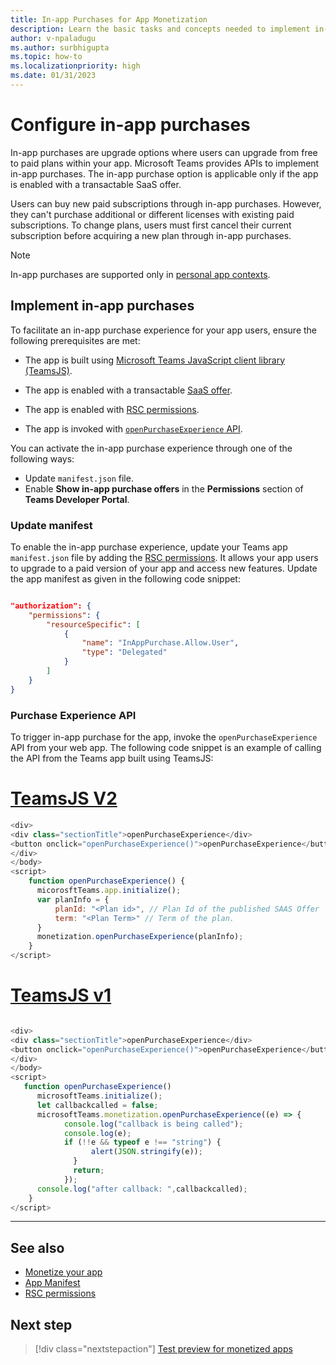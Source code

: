```yaml
---
title: In-app Purchases for App Monetization
description: Learn the basic tasks and concepts needed to implement in-app purchases and trial functionality in teams apps.
author: v-npaladugu
ms.author: surbhigupta
ms.topic: how-to
ms.localizationpriority: high
ms.date: 01/31/2023
---
```


# Configure in-app purchases

In-app purchases are upgrade options where users can upgrade from free to paid plans within your app. Microsoft Teams provides APIs to implement in-app purchases. The in-app purchase option is applicable only if the app is enabled with a transactable SaaS offer.

Users can buy new paid subscriptions through in-app purchases. However, they can't purchase additional or different licenses with existing paid subscriptions. To change plans, users must first cancel their current subscription before acquiring a new plan through in-app purchases.

> [!NOTE]
> In-app purchases are supported only in [personal app contexts](~/concepts/design/app-structure.md#personal-apps).

## Implement in-app purchases

To facilitate an in-app purchase experience for your app users, ensure the following prerequisites are met:

* The app is built using [Microsoft Teams JavaScript client library (TeamsJS)](https://github.com/OfficeDev/microsoft-teams-library-js).

* The app is enabled with a transactable [SaaS offer](~/concepts/deploy-and-publish/appsource/prepare/include-saas-offer.md).

* The app is enabled with [RSC permissions](#update-manifest).

* The app is invoked with [`openPurchaseExperience` API](#purchase-experience-api).

You can activate the in-app purchase experience through one of the following ways:

* Update `manifest.json` file.
* Enable **Show in-app purchase offers** in the **Permissions** section of **Teams Developer Portal**.

### Update manifest

To enable the in-app purchase experience, update your Teams app `manifest.json` file by adding the [RSC permissions](../../../../graph-api/rsc/grant-resource-specific-consent.md). It allows your app users to upgrade to a paid version of your app and access new features. Update the app manifest as given in the following code snippet:

```json

"authorization": {
    "permissions": {
        "resourceSpecific": [
            {
                "name": "InAppPurchase.Allow.User",
                "type": "Delegated"
            }
        ]
    }
}
```

### Purchase Experience API

To trigger in-app purchase for the app, invoke the `openPurchaseExperience` API from your web app. The following code snippet is an example of calling the API from the Teams app built using TeamsJS:

# [TeamsJS V2](#tab/jsonV2)

```javascript
<div>
<div class="sectionTitle">openPurchaseExperience</div>
<button onclick="openPurchaseExperience()">openPurchaseExperience</button>
</div>
</body>
<script>
    function openPurchaseExperience() {
      micorosftTeams.app.initialize();
      var planInfo = {
          planId: "<Plan id>", // Plan Id of the published SAAS Offer
          term: "<Plan Term>" // Term of the plan.
      }
      monetization.openPurchaseExperience(planInfo);
    }
</script>
```

# [TeamsJS v1](#tab/jsonV1)

```javascript

<div> 
<div class="sectionTitle">openPurchaseExperience</div>
<button onclick="openPurchaseExperience()">openPurchaseExperience</button>
</div>
</body>
<script>
   function openPurchaseExperience()
      microsoftTeams.initialize();
      let callbackcalled = false;
      microsoftTeams.monetization.openPurchaseExperience((e) => {
            console.log("callback is being called");
            console.log(e);
            if (!!e && typeof e !== "string") {
                  alert(JSON.stringify(e));
              }
              return;
            });
      console.log("after callback: ",callbackcalled);
    }
</script>
```

---

## See also

* [Monetize your app](monetize-overview.md)
* [App Manifest](../../../../resources/schema/manifest-schema-dev-preview.md)
* [RSC permissions](../../../../graph-api/rsc/resource-specific-consent.md)

## Next step

> [!div class="nextstepaction"]
> [Test preview for monetized apps](~/concepts/deploy-and-publish/appsource/prepare/Test-preview-for-monetized-apps.md)
